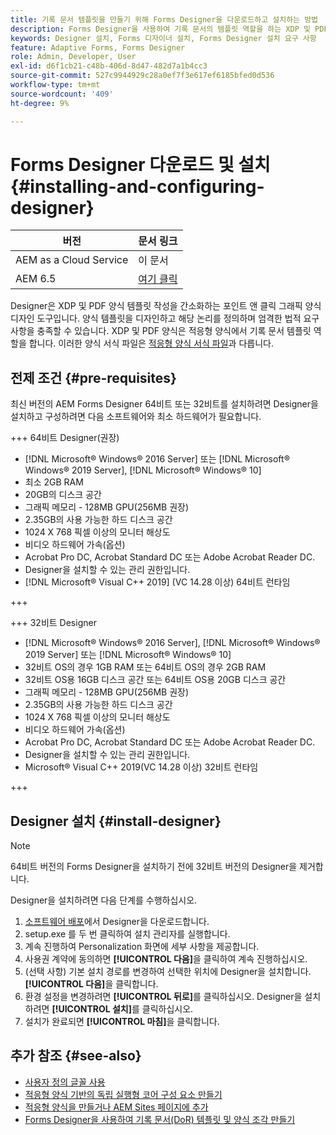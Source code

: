 ```yaml
---
title: 기록 문서 템플릿을 만들기 위해 Forms Designer을 다운로드하고 설치하는 방법
description: Forms Designer을 사용하여 기록 문서의 템플릿 역할을 하는 XDP 및 PDF 양식 템플릿을 만듭니다.
keywords: Designer 설치, Forms 디자이너 설치, Forms Designer 설치 요구 사항
feature: Adaptive Forms, Forms Designer
role: Admin, Developer, User
exl-id: d6f1cb21-c48b-406d-8d47-482d7a1b4cc3
source-git-commit: 527c9944929c28a0ef7f3e617ef6185bfed0d536
workflow-type: tm+mt
source-wordcount: '409'
ht-degree: 9%

---
```


# Forms Designer 다운로드 및 설치 {#installing-and-configuring-designer}

| 버전 | 문서 링크 |
| -------- | ---------------------------- |
| AEM as a Cloud Service | 이 문서 |
| AEM 6.5 | [여기 클릭](https://experienceleague.adobe.com/docs/experience-manager-65/forms/install-aem-forms/jee-installation/installing-configuring-designer.html) |

Designer은 XDP 및 PDF 양식 템플릿 작성을 간소화하는 포인트 앤 클릭 그래픽 양식 디자인 도구입니다. 양식 템플릿을 디자인하고 해당 논리를 정의하며 엄격한 법적 요구 사항을 충족할 수 있습니다. XDP 및 PDF 양식은 적응형 양식에서 기록 문서 템플릿 역할을 합니다. 이러한 양식 서식 파일은 [적응형 양식 서식 파일](template-editor.md)과 다릅니다.

## 전제 조건 {#pre-requisites}

최신 버전의 AEM Forms Designer 64비트 또는 32비트를 설치하려면 Designer을 설치하고 구성하려면 다음 소프트웨어와 최소 하드웨어가 필요합니다.

+++ 64비트 Designer(권장)

* [!DNL Microsoft® Windows® 2016 Server] 또는 [!DNL Microsoft® Windows® 2019 Server], [!DNL Microsoft® Windows® 10]
* 최소 2GB RAM
* 20GB의 디스크 공간
* 그래픽 메모리 - 128MB GPU(256MB 권장)
* 2.35GB의 사용 가능한 하드 디스크 공간
* 1024 X 768 픽셀 이상의 모니터 해상도
* 비디오 하드웨어 가속(옵션)
* Acrobat Pro DC, Acrobat Standard DC 또는 Adobe Acrobat Reader DC.
* Designer을 설치할 수 있는 관리 권한입니다.
* [!DNL Microsoft® Visual C++ 2019] (VC 14.28 이상) 64비트 런타임

+++

+++ 32비트 Designer

* [!DNL Microsoft® Windows® 2016 Server], [!DNL Microsoft® Windows® 2019 Server] 또는 [!DNL Microsoft® Windows® 10]
* 32비트 OS의 경우 1GB RAM 또는 64비트 OS의 경우 2GB RAM
* 32비트 OS용 16GB 디스크 공간 또는 64비트 OS용 20GB 디스크 공간
* 그래픽 메모리 - 128MB GPU(256MB 권장)
* 2.35GB의 사용 가능한 하드 디스크 공간
* 1024 X 768 픽셀 이상의 모니터 해상도
* 비디오 하드웨어 가속(옵션)
* Acrobat Pro DC, Acrobat Standard DC 또는 Adobe Acrobat Reader DC.
* Designer을 설치할 수 있는 관리 권한입니다.
* Microsoft® Visual C++ 2019(VC 14.28 이상) 32비트 런타임

+++

## Designer 설치 {#install-designer}

>[!NOTE]
>
> 64비트 버전의 Forms Designer을 설치하기 전에 32비트 버전의 Designer을 제거합니다.

Designer을 설치하려면 다음 단계를 수행하십시오.

1. [소프트웨어 배포](https://experience.adobe.com/downloads)에서 Designer을 다운로드합니다.
1. setup.exe 를 두 번 클릭하여 설치 관리자를 실행합니다.
1. 계속 진행하여 Personalization 화면에 세부 사항을 제공합니다.
1. 사용권 계약에 동의하면 **[!UICONTROL 다음]**&#x200B;을 클릭하여 계속 진행하십시오.
1. (선택 사항) 기본 설치 경로를 변경하여 선택한 위치에 Designer을 설치합니다. **[!UICONTROL 다음]**&#x200B;을 클릭합니다.
1. 환경 설정을 변경하려면 **[!UICONTROL 뒤로]**&#x200B;를 클릭하십시오. Designer을 설치하려면 **[!UICONTROL 설치]**&#x200B;를 클릭하십시오.
1. 설치가 완료되면 **[!UICONTROL 마침]**&#x200B;을 클릭합니다.

## 추가 참조 {#see-also}

* [사용자 정의 글꼴 사용](/help/forms/use-custom-fonts.md)
* [적응형 양식 기반의 독립 실행형 코어 구성 요소 만들기](/help/forms/creating-adaptive-form-core-components.md)
* [적응형 양식을 만들거나 AEM Sites 페이지에 추가](/help/forms/create-or-add-an-adaptive-form-to-aem-sites-page.md)
* [Forms Designer을 사용하여 기록 문서(DoR) 템플릿 및 양식 조각 만들기](/help/forms/use-forms-designer.md)


<!--

>[!MORELIKETHIS]
>
>* [Use Forms Designer to create Document of Record (DoR) templates and form fragments](/help/forms/use-forms-designer.md)

-->